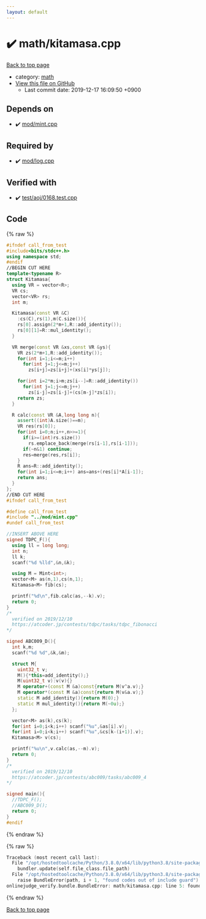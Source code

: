 ```yaml
---
layout: default
---
```


<!-- mathjax config similar to math.stackexchange -->
<script type="text/javascript" async
  src="https://cdnjs.cloudflare.com/ajax/libs/mathjax/2.7.5/MathJax.js?config=TeX-MML-AM_CHTML">
</script>
<script type="text/x-mathjax-config">
  MathJax.Hub.Config({
    TeX: { equationNumbers: { autoNumber: "AMS" }},
    tex2jax: {
      inlineMath: [ ['$','$'] ],
      processEscapes: true
    },
    "HTML-CSS": { matchFontHeight: false },
    displayAlign: "left",
    displayIndent: "2em"
  });
</script>

<script type="text/javascript" src="https://cdnjs.cloudflare.com/ajax/libs/jquery/3.4.1/jquery.min.js"></script>
<script src="https://cdn.jsdelivr.net/npm/jquery-balloon-js@1.1.2/jquery.balloon.min.js" integrity="sha256-ZEYs9VrgAeNuPvs15E39OsyOJaIkXEEt10fzxJ20+2I=" crossorigin="anonymous"></script>
<script type="text/javascript" src="../../assets/js/copy-button.js"></script>
<link rel="stylesheet" href="../../assets/css/copy-button.css" />


# :heavy_check_mark: math/kitamasa.cpp

<a href="../../index.html">Back to top page</a>

* category: <a href="../../index.html#7e676e9e663beb40fd133f5ee24487c2">math</a>
* <a href="{{ site.github.repository_url }}/blob/master/math/kitamasa.cpp">View this file on GitHub</a>
    - Last commit date: 2019-12-17 16:09:50 +0900




## Depends on

* :heavy_check_mark: <a href="../mod/mint.cpp.html">mod/mint.cpp</a>


## Required by

* :heavy_check_mark: <a href="../mod/log.cpp.html">mod/log.cpp</a>


## Verified with

* :heavy_check_mark: <a href="../../verify/test/aoj/0168.test.cpp.html">test/aoj/0168.test.cpp</a>


## Code

<a id="unbundled"></a>
{% raw %}
```cpp
#ifndef call_from_test
#include<bits/stdc++.h>
using namespace std;
#endif
//BEGIN CUT HERE
template<typename R>
struct Kitamasa{
  using VR = vector<R>;
  VR cs;
  vector<VR> rs;
  int m;

  Kitamasa(const VR &C)
    :cs(C),rs(1),m(C.size()){
    rs[0].assign(2*m+1,R::add_identity());
    rs[0][1]=R::mul_identity();
  }

  VR merge(const VR &xs,const VR &ys){
    VR zs(2*m+1,R::add_identity());
    for(int i=1;i<=m;i++)
      for(int j=1;j<=m;j++)
        zs[i+j]=zs[i+j]+(xs[i]*ys[j]);

    for(int i=2*m;i>m;zs[i--]=R::add_identity())
      for(int j=1;j<=m;j++)
        zs[i-j]=zs[i-j]+(cs[m-j]*zs[i]);
    return zs;
  }

  R calc(const VR &A,long long n){
    assert((int)A.size()==m);
    VR res(rs[0]);
    for(int i=0;n;i++,n>>=1){
      if(i>=(int)rs.size())
        rs.emplace_back(merge(rs[i-1],rs[i-1]));
      if(~n&1) continue;
      res=merge(res,rs[i]);
    }
    R ans=R::add_identity();
    for(int i=1;i<=m;i++) ans=ans+(res[i]*A[i-1]);
    return ans;
  }
};
//END CUT HERE
#ifndef call_from_test

#define call_from_test
#include "../mod/mint.cpp"
#undef call_from_test

//INSERT ABOVE HERE
signed TDPC_F(){
  using ll = long long;
  int n;
  ll k;
  scanf("%d %lld",&n,&k);

  using M = Mint<int>;
  vector<M> as(n,1),cs(n,1);
  Kitamasa<M> fib(cs);

  printf("%d\n",fib.calc(as,--k).v);
  return 0;
}
/*
  verified on 2019/12/10
  https://atcoder.jp/contests/tdpc/tasks/tdpc_fibonacci
*/

signed ABC009_D(){
  int k,m;
  scanf("%d %d",&k,&m);

  struct M{
    uint32_t v;
    M(){*this=add_identity();}
    M(uint32_t v):v(v){}
    M operator+(const M &a)const{return M(v^a.v);}
    M operator*(const M &a)const{return M(v&a.v);}
    static M add_identity(){return M(0);}
    static M mul_identity(){return M(~0u);}
  };

  vector<M> as(k),cs(k);
  for(int i=0;i<k;i++) scanf("%u",&as[i].v);
  for(int i=0;i<k;i++) scanf("%u",&cs[k-(i+1)].v);
  Kitamasa<M> v(cs);

  printf("%u\n",v.calc(as,--m).v);
  return 0;
}
/*
  verified on 2019/12/10
  https://atcoder.jp/contests/abc009/tasks/abc009_4
*/

signed main(){
  //TDPC_F();
  //ABC009_D();
  return 0;
}
#endif

```
{% endraw %}

<a id="bundled"></a>
{% raw %}
```cpp
Traceback (most recent call last):
  File "/opt/hostedtoolcache/Python/3.8.0/x64/lib/python3.8/site-packages/onlinejudge_verify/docs.py", line 339, in write_contents
    bundler.update(self.file_class.file_path)
  File "/opt/hostedtoolcache/Python/3.8.0/x64/lib/python3.8/site-packages/onlinejudge_verify/bundle.py", line 119, in update
    raise BundleError(path, i + 1, "found codes out of include guard")
onlinejudge_verify.bundle.BundleError: math/kitamasa.cpp: line 5: found codes out of include guard

```
{% endraw %}

<a href="../../index.html">Back to top page</a>

